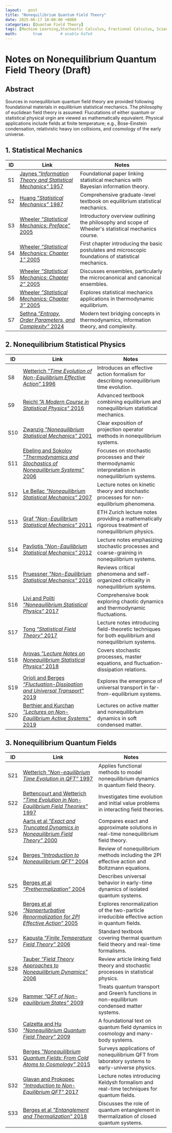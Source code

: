```yaml
---
layout:   post
title: "Nonequilibrium Quantum Field Theory"
date: 2025-06-17 10:00:00 +0800
categories: [Quantum Field Theory]
tags: [Machine Learning,Stochastic Calculus, Fractional Calculus, Scientific Computation, Quantum Computating, Stochastic Quantization]
math:       true        # enable KaTeX
---
```

# Notes on Nonequilibrium Quantum Field Theory  (Draft)

## Abstract
Sources in nonequilibrium quantum field theory are provided following foundational materials in equilibrium statistical mechanics. The philosophy of euclidean field theory is assumed: Flucutations of either quantum or statistical physical orgin are viewed as mathematically equivalent. Physical applications include fields at finite temperature; e.g., Bose-Einstein condensation, relativistic heavy ion collisions, and cosmology of the early universe.  

## 1. Statistical Mechanics

| ID  | Link | Notes |
|-----|------|-------|
| S1 | [Jaynes *”Information Theory and Statistical Mechanics”* 1957](https://journals.aps.org/pr/abstract/10.1103/PhysRev.106.620) | Foundational paper linking statistical mechanics with Bayesian information theory. |
| S2 | [Huang *”Statistical Mechanics”* 1987](https://www.wiley.com/en-us/Statistical+Mechanics%2C+2nd+Edition-p-9780471815181) | Comprehensive graduate-level textbook on equilibrium statistical mechanics. |
| S3 | [Wheeler *”Statistical Mechanics: Preface”* 2005](https://www.reed.edu/physics/faculty/wheeler/documents/Thermo%20&%20Statistical%20Mechanics/Class%20Notes/A.%20Preface.pdf) | Introductory overview outlining the philosophy and scope of Wheeler's statistical mechanics course. |
| S4 | [Wheeler *”Statistical Mechanics: Chapter 1”* 2005](https://www.reed.edu/physics/faculty/wheeler/documents/Thermo%20&%20Statistical%20Mechanics/Class%20Notes/Chapter%201.pdf) | First chapter introducing the basic postulates and microscopic foundations of statistical mechanics. |
| S5 | [Wheeler *”Statistical Mechanics: Chapter 2”* 2005](https://www.reed.edu/physics/faculty/wheeler/documents/Thermo%20&%20Statistical%20Mechanics/Class%20Notes/Chapter%202.pdf) | Discusses ensembles, particularly the microcanonical and canonical ensembles. |
| S6 | [Wheeler *”Statistical Mechanics: Chapter 3”* 2005](https://www.reed.edu/physics/faculty/wheeler/documents/Thermo%20&%20Statistical%20Mechanics/Class%20Notes/Chapter%203.pdf) | Explores statistical mechanics applications in thermodynamic equilibrium. |
| S7 | [Sethna *”Entropy, Order Parameters, and Complexity”* 2024](https://sethna.lassp.cornell.edu/StatMech/EntropyOrderParametersComplexity20.pdf) | Modern text bridging concepts in thermodynamics, information theory, and complexity. |

## 2. Nonequilibrium Statistical Physics

| ID  | Link | Notes |
|-----|------|-------|
| S8  | [Wetterich *”Time Evolution of Non-Equilibrium Effective Action”* 1996](https://arxiv.org/abs/hep-th/9612206) | Introduces an effective action formalism for describing nonequilibrium time evolution. |
| S9  | [Reichl *”A Modern Course in Statistical Physics”* 2016](https://www.wiley.com/en-us/A+Modern+Course+in+Statistical+Physics%2C+4th+Edition-p-9783527413492) | Advanced textbook combining equilibrium and nonequilibrium statistical mechanics. |
| S10 | [Zwanzig *”Nonequilibrium Statistical Mechanics”* 2001](https://global.oup.com/academic/product/nonequilibrium-statistical-mechanics-9780195140187?cc=us&lang=en) | Clear exposition of projection operator methods in nonequilibrium systems. |
| S11 | [Ebeling and Sokolov *”Thermodynamics and Stochastics of Nonequilibrium Systems”* 2006](https://www.worldscientific.com/worldscibooks/10.1142/2012?srsltid=AfmBOoojok4ZccRGIm-o_xLbPlkMim6C_uC4nX7xBGMYabnjzrlNkbuK#t=aboutBook) | Focuses on stochastic processes and their thermodynamic interpretation in nonequilibrium systems. |
| S12 | [Le Bellac *”Nonequilibrium Statistical Mechanics”* 2007](https://cel.hal.science/cel-00176063) | Lecture notes on kinetic theory and stochastic processes for non-equilibrium phenomena. |
| S13 | [Graf *”Non-Equilibrium Statistical Mechanics”* 2011](https://edu.itp.phys.ethz.ch/hs11/nesm/NESMLN.pdf) | ETH Zurich lecture notes providing a mathematically rigorous treatment of nonequilibrium physics. |
| S14 | [Pavliotis *”Non-Equilibrium Statistical Mechanics”* 2012](https://www.ma.ic.ac.uk/~pavl/noneqstatmech.pdf) | Lecture notes emphasizing stochastic processes and coarse-graining in nonequilibrium systems. |
| S15 | [Pruessner *”Non-Equilibrium Statistical Mechanics”* 2016](https://www.ma.imperial.ac.uk/~pruess/publications/noneq.pdf) | Reviews critical phenomena and self-organized criticality in nonequilibrium systems. |
| S16 | [Livi and Politi *”Nonequilibrium Statistical Physics”* 2017](https://www.cambridge.org/core/books/nonequilibrium-statistical-physics/FD152FD18FC04BA5B4505F2D85E070C1#fndtn-information) | Comprehensive book exploring chaotic dynamics and thermodynamic fluctuations. |
| S17 | [Tong *”Statistical Field Theory”* 2017](https://www.damtp.cam.ac.uk/user/tong/sft.html) | Lecture notes introducing field-theoretic techniques for both equilibrium and nonequilibrium systems. |
| S18 | [Arovas *”Lecture Notes on Nonequilibrium Statistical Physics”* 2018](https://courses.physics.ucsd.edu/2013/Fall/physics210b/LECTURES/STOCHASTIC.pdf) | Covers stochastic processes, master equations, and fluctuation-dissipation relations. |
| S19 | [Orioli and Berges *”Fluctuation-Dissipation and Universal Transport”* 2019](https://arxiv.org/pdf/1810.12392) | Explores the emergence of universal transport in far-from-equilibrium systems. |
| S20 | [Berthier and Kurchan *”Lectures on Non-Equilibrium Active Systems”* 2019](https://arxiv.org/abs/1906.04039) | Lectures on active matter and nonequilibrium dynamics in soft condensed matter. |

## 3. Nonequilibrium Quantum Fields

| ID  | Link | Notes |
|-----|------|-------|
| S21 | [Wetterich *”Non-equilibrium Time Evolution in QFT”* 1997](https://arxiv.org/abs/hep-th/9703006) | Applies functional methods to model nonequilibrium dynamics in quantum field theory. |
| S22 | [Bettencourt and Wetterich *”Time Evolution in Non-Equilibrium Field Theories”* 1997](https://arxiv.org/abs/hep-ph/9712429) | Investigates time evolution and initial value problems in interacting field theories. |
| S23 | [Aarts et al *”Exact and Truncated Dynamics in Nonequilibrium Field Theory”* 2000](https://arxiv.org/abs/hep-ph/0007357) | Compares exact and approximate solutions in real-time nonequilibrium field theory. |
| S24 | [Berges *”Introduction to Nonequilibrium QFT”* 2004](https://arxiv.org/abs/hep-ph/0409233) | Review of nonequilibrium methods including the 2PI effective action and Boltzmann equations. |
| S25 | [Berges et al *”Prethermalization”* 2004](https://arxiv.org/abs/hep-ph/0403234) | Describes universal behavior in early-time dynamics of isolated quantum systems. |
| S26 | [Berges et al *”Nonperturbative Renormalization for 2PI Effective Action”* 2005](https://arxiv.org/abs/hep-ph/0503240) | Explores renormalization of the two-particle irreducible effective action in quantum fields. |
| S27 | [Kapusta *”Finite Temperature Field Theory”* 2006](https://www.cambridge.org/core/books/finitetemperature-field-theory/880F1E5BEB7E1DF7E516C9B1507EC4A4#fndtn-information) | Standard textbook covering thermal quantum field theory and real-time formalisms. |
| S28 | [Tauber *”Field Theory Approaches to Nonequilibrium Dynamics”* 2006](https://arxiv.org/abs/cond-mat/0511743) | Review article linking field theory and stochastic processes in statistical physics. |
| S29 | [Rammer *”QFT of Non-equilibrium States”* 2009](https://www.cambridge.org/core/books/quantum-field-theory-of-nonequilibrium-states/753A0F8533485FF98BB64D80AD4D7BD1#fndtn-information) | Treats quantum transport and Green’s functions in non-equilibrium condensed matter systems. |
| S30 | [Calzetta and Hu *”Nonequilibrium Quantum Field Theory”* 2009](https://www.cambridge.org/core/books/nonequilibrium-quantum-field-theory/335367EAFE8072499CF7DA85AAAACAAE#fndtn-information) | A foundational text on quantum field dynamics in cosmology and many-body systems. |
| S31 | [Berges *”Nonequilibrium Quantum Fields: From Cold Atoms to Cosmology”* 2015](https://arxiv.org/abs/1503.02907) | Surveys applications of nonequilibrium QFT from laboratory systems to early-universe physics. |
| S32 | [Glavan and Prokopec *”Introduction to Non-Equilibrium QFT”* 2017](https://webspace.science.uu.nl/~proko101/LecturenotesNonEquilQFT.pdf) | Lecture notes introducing Keldysh formalism and real-time techniques for quantum fields. |
| S33 | [Berges et al *”Entanglement and Thermalization”* 2018](https://arxiv.org/abs/1812.08120) | Discusses the role of quantum entanglement in thermalization of closed quantum systems. |